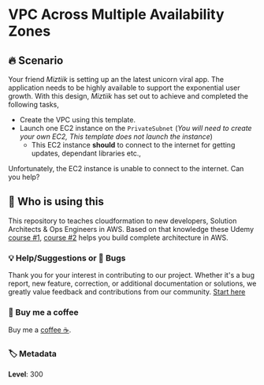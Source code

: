 # VPC Across Multiple Availability Zones

## 🔥 Scenario

Your friend _Miztiik_ is setting up an the latest unicorn viral app. The application needs to be highly available to support the exponential user growth. With this design, _Miztiik_ has set out to achieve and completed the following tasks,

- Create the VPC using this template.
- Launch one EC2 instance on the `PrivateSubnet` (_You will need to create your own EC2, This template does not launch the instance_)
  - This EC2 instance **should** to connect to the internet for getting updates, dependant libraries etc.,

Unfortunately, the EC2 instance is unable to connect to the internet. Can you help?

## 📌 Who is using this

This repository to teaches cloudformation to new developers, Solution Architects & Ops Engineers in AWS. Based on that knowledge these Udemy [course #1][103], [course #2][102] helps you build complete architecture in AWS.

### 💡 Help/Suggestions or 🐛 Bugs

Thank you for your interest in contributing to our project. Whether it's a bug report, new feature, correction, or additional documentation or solutions, we greatly value feedback and contributions from our community. [Start here][200]

### 👋 Buy me a coffee

Buy me a [coffee ☕][900].

### 🏷️ Metadata

**Level**: 300

[100]: https://www.udemy.com/course/aws-cloud-security/?referralCode=B7F1B6C78B45ADAF77A9

[101]: https://www.udemy.com/course/aws-cloud-security-proactive-way/?referralCode=71DC542AD4481309A441

[102]: https://www.udemy.com/course/aws-cloud-development-kit-from-beginner-to-professional/?referralCode=E15D7FB64E417C547579

[103]: https://www.udemy.com/course/aws-cloudformation-basics?referralCode=93AD3B1530BC871093D6

[200]: https://github.com/miztiik/cfn-challenges/issues

[899]: https://www.udemy.com/user/n-kumar/

[900]: https://ko-fi.com/miztiik
